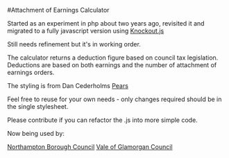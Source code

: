 #Attachment of Earnings Calculator

Started as an experiment in php about two years ago, revisited it and migrated to a fully javascript version using [Knockout.js](http://knockoutjs.com/)

Still needs refinement but it's in working order.

The calculator returns a deduction figure based on council tax legislation. Deductions are based on both earnings and the number of attachment of earnings orders.

The styling is from Dan Cederholms [Pears](http://pea.rs)

Feel free to reuse for your own needs - only changes required should be in the single stylesheet.

Please contribute if you can refactor the .js into more simple code.

Now being used by:

[Northampton Borough Council](http://www.northampton.gov.uk/info/200028/council_tax/996/council_tax_attachment_of_earnings)
[Vale of Glamorgan Council](http://www.valeofglamorgan.gov.uk/our_council/council_tax/attachment_of_earnings.aspx)

